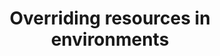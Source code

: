 ---
title: Overriding resources in environments
excerpt: ''
deprecated: false
hidden: true
metadata:
  title: ''
  description: ''
  robots: index
next:
  description: ''
---